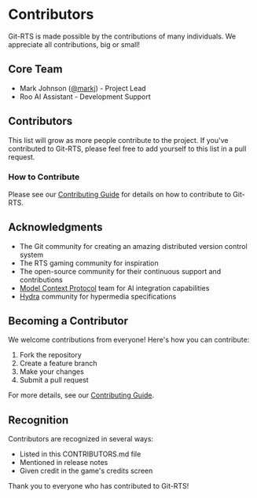 # Contributors

Git-RTS is made possible by the contributions of many individuals. We appreciate all contributions, big or small!

## Core Team

- Mark Johnson ([@markj](https://github.com/markj)) - Project Lead
- Roo AI Assistant - Development Support

## Contributors

This list will grow as more people contribute to the project. If you've contributed to Git-RTS, please feel free to add yourself to this list in a pull request.

### How to Contribute

Please see our [Contributing Guide](CONTRIBUTING.md) for details on how to contribute to Git-RTS.

## Acknowledgments

- The Git community for creating an amazing distributed version control system
- The RTS gaming community for inspiration
- The open-source community for their continuous support and contributions
- [Model Context Protocol](https://github.com/modelcontextprotocol/mcp) team for AI integration capabilities
- [Hydra](https://www.hydra-cg.com/) community for hypermedia specifications

## Becoming a Contributor

We welcome contributions from everyone! Here's how you can contribute:

1. Fork the repository
2. Create a feature branch
3. Make your changes
4. Submit a pull request

For more details, see our [Contributing Guide](CONTRIBUTING.md).

## Recognition

Contributors are recognized in several ways:

- Listed in this CONTRIBUTORS.md file
- Mentioned in release notes
- Given credit in the game's credits screen

Thank you to everyone who has contributed to Git-RTS!